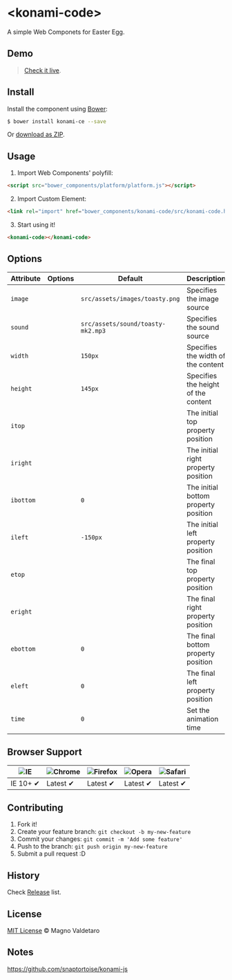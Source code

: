 # &lt;konami-code&gt;

A simple Web Componets for Easter Egg.

## Demo
> [Check it live](http://migre.me/jmnFI).

## Install

Install the component using [Bower](http://bower.io/):

```sh
$ bower install konami-ce --save
```

Or [download as ZIP](https://github.com/mvaldetaro/konami-code/archive/master.zip).

## Usage

1. Import Web Components' polyfill:

  ```html
<script src="bower_components/platform/platform.js"></script>
  ```

2. Import Custom Element:

  ```html
<link rel="import" href="bower_components/konami-code/src/konami-code.html">
  ```

3. Start using it!

  ```html
<konami-code></konami-code>
  ```

## Options

Attribute | Options         | Default                           | Description
---       | ---             | ---                               | ---
`image`   |                 | `src/assets/images/toasty.png`    | Specifies the image source
`sound`   |                 | `src/assets/sound/toasty-mk2.mp3` | Specifies the sound source
`width`   |                 | `150px`                           | Specifies the width of the content
`height`  |                 | `145px`                           | Specifies the height of the content
`itop`    |                 |                                   | The initial top property position
`iright`  |                 |                                   | The initial right property position
`ibottom` |                 | `0`                               | The initial bottom property position
`ileft`   |                 | `-150px`                          | The initial left property position
`etop`    |                 |                                   | The final top property position
`eright`  |                 |                                   | The final right property position
`ebottom` |                 | `0`                               | The final bottom property position
`eleft`   |                 | `0`                               | The final left property position
`time`    |                 | `0`                               | Set the animation time

## Browser Support

![IE](https://raw.github.com/paulirish/browser-logos/master/internet-explorer/internet-explorer_48x48.png) | ![Chrome](https://raw.github.com/paulirish/browser-logos/master/chrome/chrome_48x48.png) | ![Firefox](https://raw.github.com/paulirish/browser-logos/master/firefox/firefox_48x48.png) | ![Opera](https://raw.github.com/paulirish/browser-logos/master/opera/opera_48x48.png) | ![Safari](https://raw.github.com/paulirish/browser-logos/master/safari/safari_48x48.png)
--- | --- | --- | --- | --- |
IE 10+ ✔ | Latest ✔ | Latest ✔ | Latest ✔ | Latest ✔ |

## Contributing

1. Fork it!
2. Create your feature branch: `git checkout -b my-new-feature`
3. Commit your changes: `git commit -m 'Add some feature'`
4. Push to the branch: `git push origin my-new-feature`
5. Submit a pull request :D

## History

Check [Release](https://github.com/mvaldetaro/konami-code/releases) list.

## License

[MIT License](http://mvaldetaro.mit-license.org/) © Magno Valdetaro

## Notes

https://github.com/snaptortoise/konami-js
